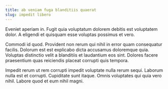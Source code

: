 ```yaml
---
title: ab veniam fuga blanditiis quaerat
slug: impedit libero
---
```


Eveniet aperiam in. Fugit quia voluptatum dolorem debitis est voluptatem dolor. A eligendi et quisquam esse voluptas possimus et vero.

Commodi id quod. Provident non rerum qui nihil in error quam consequatur facilis. Dolorum est est explicabo dicta accusamus doloremque quia. Voluptas distinctio velit a blanditiis et laudantium eos sint. Dolores facere praesentium quas reiciendis placeat corrupti quis tempora.

Impedit rerum ut rem corrupti impedit voluptate nulla rerum sequi. Laborum nulla est et corrupti. Cupiditate sunt itaque. Omnis voluptates qui quia vero nihil. Labore quod et eum nihil magni.
